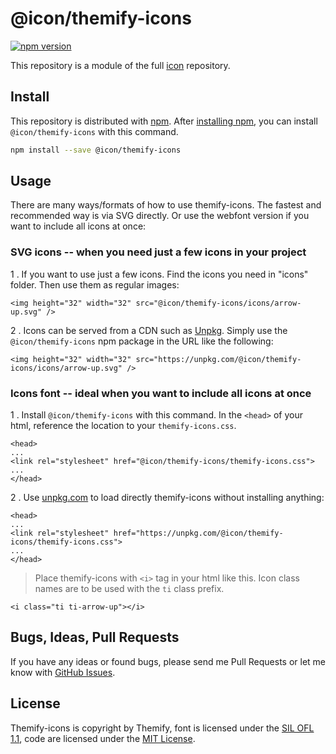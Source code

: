 # @icon/themify-icons

[![npm version](https://img.shields.io/npm/v/@icon/themify-icons.svg)](https://www.npmjs.org/package/@icon/themify-icons)

This repository is a module of the full [icon][icon] repository.

## Install

This repository is distributed with [npm]. After [installing npm][install-npm], you can install `@icon/themify-icons` with this command.

```bash
npm install --save @icon/themify-icons
```

## Usage

There are many ways/formats of how to use themify-icons. The fastest and recommended way is via SVG directly. Or use the webfont version if you want to include all icons at once:

### SVG icons -- when you need just a few icons in your project

1 . If you want to use just a few icons. Find the icons you need in "icons" folder. Then use them as regular images:

```
<img height="32" width="32" src="@icon/themify-icons/icons/arrow-up.svg" />
```

2 . Icons can be served from a CDN such as [Unpkg][Unpkg]. Simply use the `@icon/themify-icons` npm package in the URL like the following:

```
<img height="32" width="32" src="https://unpkg.com/@icon/themify-icons/icons/arrow-up.svg" />
```

### Icons font -- ideal when you want to include all icons at once

1 . Install `@icon/themify-icons` with this command. In the `<head>` of your html, reference the location to your `themify-icons.css`.

```
<head>
...
<link rel="stylesheet" href="@icon/themify-icons/themify-icons.css">
...
</head>
```

2 . Use [unpkg.com][Unpkg] to load directly themify-icons without installing anything:

```
<head>
...
<link rel="stylesheet" href="https://unpkg.com/@icon/themify-icons/themify-icons.css">
...
</head>
```

> Place themify-icons with `<i>` tag in your html like this. Icon class names are to be used with the `ti` class prefix.

```
<i class="ti ti-arrow-up"></i>
```


## Bugs, Ideas, Pull Requests

If you have any ideas or found bugs, please send me Pull Requests or let me know with [GitHub Issues][github issues].

## License

Themify-icons is copyright by Themify, font is licensed under the [SIL OFL 1.1][SIL], code are licensed under the [MIT License][MIT].

[MIT]: https://opensource.org/licenses/MIT
[SIL]: http://scripts.sil.org/OFL
[icon]: https://github.com/thecreation/icons
[npm]: https://www.npmjs.com/
[install-npm]: https://docs.npmjs.com/getting-started/installing-node
[sass]: http://sass-lang.com/
[github issues]: https://github.com/thecreation/icons/issues
[Unpkg]: https://unpkg.com